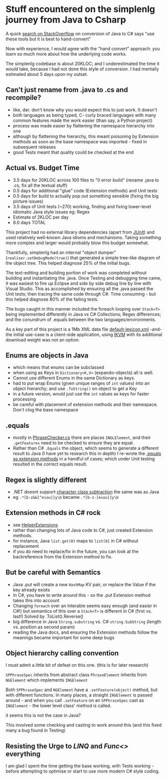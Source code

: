 # Stuff encountered on the simplenlg journey from Java to Csharp

A quick [search on StackOverflow](http://stackoverflow.com/questions/443010/where-can-i-find-a-java-to-c-sharp-converter?lq=1) on conversion of Java to C# says "use these tools but it is best to hand-convert"

Now with experience, I would agree with the "hand convert" approach: you learn so much more about how the underlying code works.

The simplenlg codebase is about 20KLOC; and I underestimated the time it would take, because I had not done this style of conversion. I had mentally estimated about 5 days upon my outset.

## Can't just rename from .java to .cs and recompile?
* like, der. don't know why you would expect this to just work. It doesn't
* both languages as being typed, C- curly braced languages with many common features made the work easier (than say, a Python project)
* process was made easier by flattening the namespace hierarchy into one
* although by flattening the hierarchy, this meant poisoning by Extension methods as soon as the base namespace was imported - fixed in subsequent releases
* good Tests meant that quality could be checked at the end

## Actual vs. Budget Time
* 3.5 days for 20KLOC across 100 files to "0 error build" (rename .java to .cs, fix all the textual stuff)
* 0.5 days for additional "glue" code (Extension methods) and Unit tests
* 0.5 days for build to actually pop out something sensible (fixing the big picture issues)
* 3.5 days of Unit tests (~270) working, finding and fixing lower-level idiomatic Java style issues eg: Regex
* Estimate of 2KLOC per day
* 8.0 days TOTAL

This project had no external library dependencies (apart from [JUnit](http://junit.org/junit4/)) and used relatively well-known Java idioms and mechanisms. Taking something more complex and larger would probably blow this budget somewhat.

Thankfully, simplenlg had an internal "object dumper" (```realiser.setDebugMode(true)```) that generated a simple tree-like diagram of the object tree. This helped diagnose 25% of the initial bugs.

The text-editing and building portion of work was completed without building and instantiating the .java. Once Testing and debugging time came, it was easiest to fire up Eclipse and side by side debug line by line with Visual Studio. This as accomplished by ensuring all the .java passed the Unit tests; then tracing the same code through C#. Time consuming - but this helped diagnose 80% of the failing tests.

The bugs caught in this manner included the foreach looping over ```Stack<T>``` being implemented differently in Java vs C# Collections; Regex differences; and the conundrum of .equals between the two languages/environments.

As a key part of this project is a 1Mb XML data file [default-lexicon.xml](https://github.com/nickhodge/SharpSimpleNLG/blob/master/SharpSimpleNLG/lexicon/default-lexicon.xml) -and- the initial use-case is a client-side application, using [IKVM](https://www.ikvm.net/) with its additional download weight was not an option.

## Enums are objects in Java 
* which means that enums can be subclassed
* when using as Keys in ```Dictionary<K,V>``` (expando-objects) all is well. 
* Cannot use different Enums in the same Dictionary as keys.
* had to put wrap Enums (given unique ranges of ```int``` values) into an object hierarchy; and use ```.ToString()``` on object to get a Key
* in a future version, would just use the ```int``` values as keys for faster processing
* be careful with placement of extension methods and their namespace. Don't clog the base namespace

## .equals
* mostly in [PhraseChecker.cs](https://github.com/nickhodge/SharpSimpleNLG/blob/master/SharpSimpleNLG/aggregation/PhraseChecker.cs) there are places ```INGLElement```, and their ```.getFeatures``` need to be checked to ensure they are equal.
* Rather than C# ```.Equals``` the object, which seems to generate a different result to Java (I have yet to research this in depth) I re-wrote the [.equals as extension methods](https://github.com/nickhodge/SharpSimpleNLG/blob/master/SharpSimpleNLG/helperextensions/EqualsExtensions.cs) in a handful of cases; which under Unit testing resulted in the correct equals result.

## Regex is slightly different
* .NET doesnt support [character class subtraction](http://www.rexegg.com/regex-class-operations.html#intersection_workaround) the same was as Java
* eg ```.*[b-z&&[^eiou]]y\b``` became ```.*[b-z-[eiou]]y\b```

## Extension methods in C# rock
* see [HelperExtensions](https://github.com/nickhodge/SharpSimpleNLG/blob/master/SharpSimpleNLG/helperextensions/HelperExtensions.cs)
* rather than changing lots of Java code to C#, just created Extension methods.
* for instance, Java ```list.get(0)``` maps to ```list[0]``` in C# without replacement
* if you do need to replace/fix in the future, you can look at the backreference from the Extension method to fix.

## But be careful with Semantics
* Java .put will create a new ```HashMap``` KV pair, or replace the Value if the key already exists
* In C#, you have to write around this - so the .put Extension method takes this into account
* Changing ```foreach``` over an Interable seems easy enough (and easier in C#!) but semantics of this over a ```Stack<T>``` is different in C# (first vs. last!) Solved by .ToList().Reverse()
* big difference in Java ```String.substring``` vs. C# ```string.SubString``` (length vs. position as second param)
* reading the Java docs, and ensuring the Extension methods follow the meanings became important for some deep bugs

## Object hierarchy calling convention
I must admit a little bit of defeat on this one. (this is for later research)

```SPPhraseSpec``` inherits from abstract class ```PhraseElement``` inherits from ```NGElement``` which implements ```INGElement```

Both ```SPPhraseSpec``` and ```NGElement``` have a ```.setFeature(object)``` method, but with different functions. In many places, a straight ```INGElement``` is passed around - and when you call ```.setFeature``` on an ```SPPhraseSpec``` cast as ```INGElement``` - the lower level class' method is called.

it seems this is not the case in Java?

This involved some checking and casting to work around this (and this fixed many a bug found in Testing)

## Resisting the Urge to *LINQ* and *Func<>* everything

I am glad I spent the time getting the base working, with Tests working - before attempting to optimise or start to use more modern C# style coding. 
